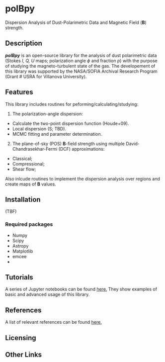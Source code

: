 # polBpy
Dispersion Analysis of Dust-Polarimetric Data and Magnetic Field (**B**) strength.

## Description
***polBpy*** is an open-source library for the analysis of dust polarimetric data (Stokes *I, Q, U* maps; polarization angle $\phi$ and fraction *p*) with the purpose of studying the magneto-turbulent state of the gas.
The developement of this library was supported by the NASA/SOFIA Archival Research Program (Grant # USRA for Villanova University).

## Features
This library includes routines for peforming/calculating/studying:
1. The polarization-angle dispersion:
  - Calculate the two-point dispersion function (Houde+09).
  - Local dispersion (S; TBD).
  - MCMC fitting and parameter determination.
2. The plane-of-sky (POS) **B**-field strength using multiple David-Chandrasekhar-Fermi (DCF) approximations:
 - Classical;
 - Compressional;
 - Shear flow;

Also inlcude routines to implement the dispersion analysis over regions and create maps of **B** values.

## Installation
(TBF)
### Required packages
- Numpy
- Scipy
- Astropy
- Matplotlib
- emcee
- 

## Tutorials
A series of Jupyter notebooks can be found [here.](https://github.com/jorgueagui/polBpy/tree/fbe89ea5aa79fb70be8148f458581906c2cc6af3/tutorials) They show examples of basic and advanced usage of this library.

## References

A list of relevant references can be found [here.](https://github.com/jorgueagui/polBpy/blob/9039d4af5d25c49130bf51be7fe0ce363424edcc/refs.md)

## Licensing

## Other Links
